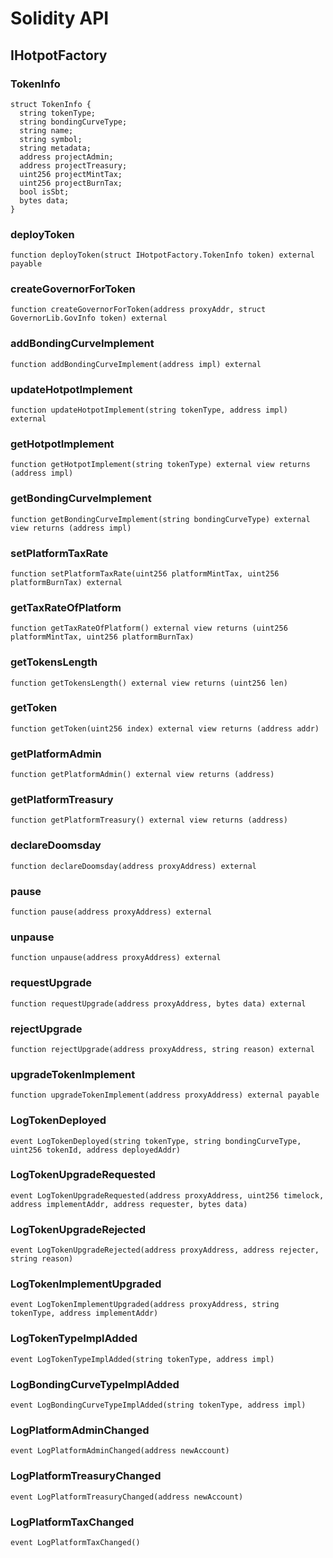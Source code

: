 # Solidity API

## IHotpotFactory

### TokenInfo

```solidity
struct TokenInfo {
  string tokenType;
  string bondingCurveType;
  string name;
  string symbol;
  string metadata;
  address projectAdmin;
  address projectTreasury;
  uint256 projectMintTax;
  uint256 projectBurnTax;
  bool isSbt;
  bytes data;
}
```

### deployToken

```solidity
function deployToken(struct IHotpotFactory.TokenInfo token) external payable
```

### createGovernorForToken

```solidity
function createGovernorForToken(address proxyAddr, struct GovernorLib.GovInfo token) external
```

### addBondingCurveImplement

```solidity
function addBondingCurveImplement(address impl) external
```

### updateHotpotImplement

```solidity
function updateHotpotImplement(string tokenType, address impl) external
```

### getHotpotImplement

```solidity
function getHotpotImplement(string tokenType) external view returns (address impl)
```

### getBondingCurveImplement

```solidity
function getBondingCurveImplement(string bondingCurveType) external view returns (address impl)
```

### setPlatformTaxRate

```solidity
function setPlatformTaxRate(uint256 platformMintTax, uint256 platformBurnTax) external
```

### getTaxRateOfPlatform

```solidity
function getTaxRateOfPlatform() external view returns (uint256 platformMintTax, uint256 platformBurnTax)
```

### getTokensLength

```solidity
function getTokensLength() external view returns (uint256 len)
```

### getToken

```solidity
function getToken(uint256 index) external view returns (address addr)
```

### getPlatformAdmin

```solidity
function getPlatformAdmin() external view returns (address)
```

### getPlatformTreasury

```solidity
function getPlatformTreasury() external view returns (address)
```

### declareDoomsday

```solidity
function declareDoomsday(address proxyAddress) external
```

### pause

```solidity
function pause(address proxyAddress) external
```

### unpause

```solidity
function unpause(address proxyAddress) external
```

### requestUpgrade

```solidity
function requestUpgrade(address proxyAddress, bytes data) external
```

### rejectUpgrade

```solidity
function rejectUpgrade(address proxyAddress, string reason) external
```

### upgradeTokenImplement

```solidity
function upgradeTokenImplement(address proxyAddress) external payable
```

### LogTokenDeployed

```solidity
event LogTokenDeployed(string tokenType, string bondingCurveType, uint256 tokenId, address deployedAddr)
```

### LogTokenUpgradeRequested

```solidity
event LogTokenUpgradeRequested(address proxyAddress, uint256 timelock, address implementAddr, address requester, bytes data)
```

### LogTokenUpgradeRejected

```solidity
event LogTokenUpgradeRejected(address proxyAddress, address rejecter, string reason)
```

### LogTokenImplementUpgraded

```solidity
event LogTokenImplementUpgraded(address proxyAddress, string tokenType, address implementAddr)
```

### LogTokenTypeImplAdded

```solidity
event LogTokenTypeImplAdded(string tokenType, address impl)
```

### LogBondingCurveTypeImplAdded

```solidity
event LogBondingCurveTypeImplAdded(string tokenType, address impl)
```

### LogPlatformAdminChanged

```solidity
event LogPlatformAdminChanged(address newAccount)
```

### LogPlatformTreasuryChanged

```solidity
event LogPlatformTreasuryChanged(address newAccount)
```

### LogPlatformTaxChanged

```solidity
event LogPlatformTaxChanged()
```

